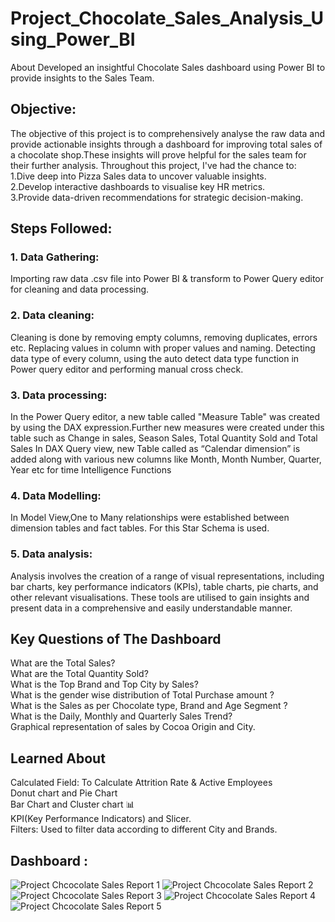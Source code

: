 # Project_Chocolate_Sales_Analysis_Using_Power_BI
About Developed an insightful Chocolate Sales dashboard using Power BI to provide insights to the Sales Team.

## Objective:
The objective of this project is to comprehensively analyse the raw data and provide actionable insights through a dashboard for improving total sales of a chocolate shop.These  insights will prove helpful for the sales team for their further analysis.
Throughout this project, I've had the chance to:<br />
  1.Dive deep into Pizza Sales data to uncover valuable insights. <br />
  2.Develop interactive dashboards to visualise key HR metrics.<br />
  3.Provide data-driven recommendations for strategic decision-making.

## Steps Followed:
### 1. Data Gathering:
Importing raw data .csv file into Power BI & transform to Power Query editor for cleaning and data processing.
### 2. Data cleaning:
Cleaning is done by removing empty columns, removing duplicates, errors etc.
Replacing values in column with proper values and naming.
Detecting data type of every column, using the auto detect data type function in Power query editor and performing manual cross check.
### 3. Data processing:
In the Power Query editor, a new table called "Measure Table" was created  by using the DAX expression.Further new measures were created under this table such as Change in sales, Season Sales, Total Quantity Sold and Total Sales
 In DAX Query view, new Table called as “Calendar dimension” is added along with various new columns like Month, Month Number, Quarter, Year etc for time Intelligence Functions
### 4. Data Modelling:
 In Model View,One to Many relationships were established between dimension tables and fact tables. For this Star Schema is used.
### 5. Data analysis:
Analysis involves the creation of a range of visual representations, including bar charts, key performance indicators (KPIs), table charts, pie charts, and other relevant visualisations.
These tools are utilised to gain insights and present data in a comprehensive and easily understandable manner.

## Key Questions of The Dashboard
What are the Total Sales?<br />
What are the Total Quantity Sold?<br />
What is the Top Brand and Top City by Sales?<br />
What is the gender wise distribution of Total Purchase amount ?<br />
What is the Sales as per Chocolate type, Brand and Age Segment ?<br />
What is the Daily, Monthly and Quarterly Sales Trend?<br />
Graphical representation of sales by Cocoa Origin and City.<br />
## Learned About 
Calculated Field: To Calculate Attrition Rate & Active Employees<br />
Donut chart and Pie Chart<br />
Bar Chart and Cluster chart 📊<br />
KPI(Key Performance Indicators) and Slicer.<br />
Filters: Used to filter data according to different City and Brands.<br />

## Dashboard :
![Project Chcocolate Sales Report 1](https://github.com/shripadk1999/Project_Chocolate_Sales_Analysis_Using_Power_BI/assets/161477229/670be508-c8b7-4522-857c-3d57f41ace8d)
![Project Chcocolate Sales Report 2](https://github.com/shripadk1999/Project_Chocolate_Sales_Analysis_Using_Power_BI/assets/161477229/a3ced28e-0a81-46f8-83cd-7088a62a87e3)
![Project Chcocolate Sales Report 3](https://github.com/shripadk1999/Project_Chocolate_Sales_Analysis_Using_Power_BI/assets/161477229/9de53097-1339-48ee-b7c0-d72ca3025d5f)
![Project Chcocolate Sales Report 4](https://github.com/shripadk1999/Project_Chocolate_Sales_Analysis_Using_Power_BI/assets/161477229/e3834c72-c4b7-4792-9650-23570bb53700)
![Project Chcocolate Sales Report 5](https://github.com/shripadk1999/Project_Chocolate_Sales_Analysis_Using_Power_BI/assets/161477229/023b9cd2-2f0f-4f60-b736-019ddaf942d8)

